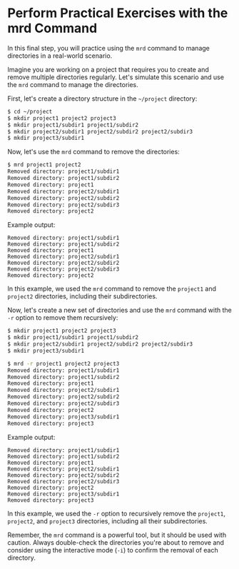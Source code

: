 # Perform Practical Exercises with the mrd Command

In this final step, you will practice using the `mrd` command to manage directories in a real-world scenario.

Imagine you are working on a project that requires you to create and remove multiple directories regularly. Let's simulate this scenario and use the `mrd` command to manage the directories.

First, let's create a directory structure in the `~/project` directory:

```bash
$ cd ~/project
$ mkdir project1 project2 project3
$ mkdir project1/subdir1 project1/subdir2
$ mkdir project2/subdir1 project2/subdir2 project2/subdir3
$ mkdir project3/subdir1
```

Now, let's use the `mrd` command to remove the directories:

```bash
$ mrd project1 project2
Removed directory: project1/subdir1
Removed directory: project1/subdir2
Removed directory: project1
Removed directory: project2/subdir1
Removed directory: project2/subdir2
Removed directory: project2/subdir3
Removed directory: project2
```

Example output:

```
Removed directory: project1/subdir1
Removed directory: project1/subdir2
Removed directory: project1
Removed directory: project2/subdir1
Removed directory: project2/subdir2
Removed directory: project2/subdir3
Removed directory: project2
```

In this example, we used the `mrd` command to remove the `project1` and `project2` directories, including their subdirectories.

Now, let's create a new set of directories and use the `mrd` command with the `-r` option to remove them recursively:

```bash
$ mkdir project1 project2 project3
$ mkdir project1/subdir1 project1/subdir2
$ mkdir project2/subdir1 project2/subdir2 project2/subdir3
$ mkdir project3/subdir1

$ mrd -r project1 project2 project3
Removed directory: project1/subdir1
Removed directory: project1/subdir2
Removed directory: project1
Removed directory: project2/subdir1
Removed directory: project2/subdir2
Removed directory: project2/subdir3
Removed directory: project2
Removed directory: project3/subdir1
Removed directory: project3
```

Example output:

```
Removed directory: project1/subdir1
Removed directory: project1/subdir2
Removed directory: project1
Removed directory: project2/subdir1
Removed directory: project2/subdir2
Removed directory: project2/subdir3
Removed directory: project2
Removed directory: project3/subdir1
Removed directory: project3
```

In this example, we used the `-r` option to recursively remove the `project1`, `project2`, and `project3` directories, including all their subdirectories.

Remember, the `mrd` command is a powerful tool, but it should be used with caution. Always double-check the directories you're about to remove and consider using the interactive mode (`-i`) to confirm the removal of each directory.
